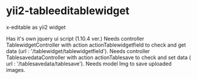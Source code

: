 # yii2-tableeditablewidget
x-editable as yii2 widget

Has it's own jquery ui script (1.10.4 ver.)
Needs controller TablewidgetController with action actionTablewidgetfield to check and get data (url : '/tablewidget/tablewidgetfield').
Needs controller TablesavedataController with action actionTablesave to check and set data ( url : '/tablesavedata/tablesave').
Needs model Img to save uploaded images.
